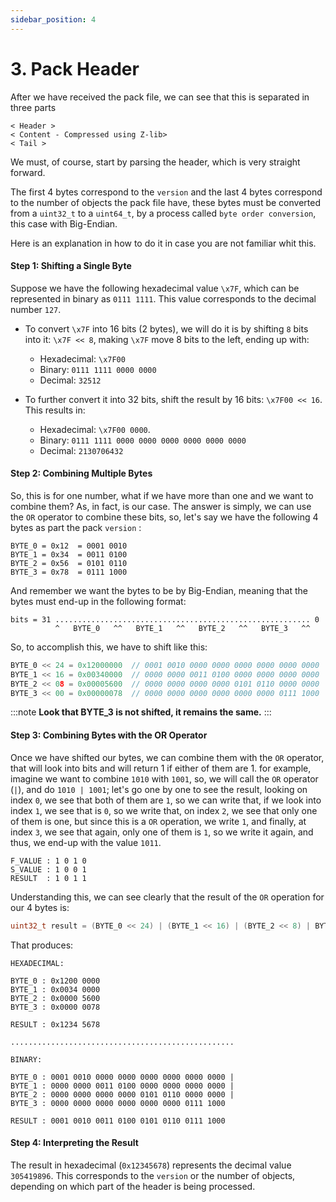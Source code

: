 ```yaml
---
sidebar_position: 4
---
```


# 3. Pack Header

<div class="justified-text">

After we have received the pack file, we can see that this is separated in three parts

```
< Header >
< Content - Compressed using Z-lib>
< Tail >
```

We must, of course, start by parsing the header, which is very straight forward.

The first 4 bytes correspond to the `version` and the last 4 bytes correspond to the number of objects the pack file have, these bytes must be converted from a `uint32_t` to a `uint64_t`, by a process called `byte order conversion`, this case with Big-Endian.

Here is an explanation in how to do it in case you are not familiar whit this.

#### Step 1: Shifting a Single Byte
Suppose we have the following hexadecimal value `\x7F`, which can be represented in binary as `0111 1111`. This value corresponds to the decimal number `127`.

- To convert `\x7F` into 16 bits (2 bytes), we will do it is by shifting `8` bits into it: `\x7F << 8`, making `\x7F` move 8 bits to the left, ending up with:
  - Hexadecimal: `\x7F00`
  - Binary: `0111 1111 0000 0000`
  - Decimal: `32512`

- To further convert it into 32 bits, shift the result by 16 bits: `\x7F00 << 16`. This results in:
  - Hexadecimal: `\x7F00 0000`.
  - Binary: `0111 1111 0000 0000 0000 0000 0000 0000`
  - Decimal: `2130706432`

#### Step 2: Combining Multiple Bytes

So, this is for one number, what if we have more than one and we want to combine them? As, in fact, is our case. The answer is simply, we can use the `OR` operator to combine these bits, so, let's say we have the following 4 bytes as part the pack `version` :

```
BYTE_0 = 0x12  = 0001 0010
BYTE_1 = 0x34  = 0011 0100
BYTE_2 = 0x56  = 0101 0110
BYTE_3 = 0x78  = 0111 1000
```

And remember we want the bytes to be by Big-Endian, meaning that the bytes must end-up in the following format:

```
bits = 31 ......................................................... 0
          ^   BYTE_0   ^^   BYTE_1   ^^   BYTE_2   ^^   BYTE_3   ^^
```

So, to accomplish this, we have to shift like this:

```cpp
BYTE_0 << 24 = 0x12000000  // 0001 0010 0000 0000 0000 0000 0000 0000
BYTE_1 << 16 = 0x00340000  // 0000 0000 0011 0100 0000 0000 0000 0000
BYTE_2 << 08 = 0x00005600  // 0000 0000 0000 0000 0101 0110 0000 0000
BYTE_3 << 00 = 0x00000078  // 0000 0000 0000 0000 0000 0000 0111 1000
```

:::note
**Look that BYTE_3 is not shifted, it remains the same.**
:::

#### Step 3: Combining Bytes with the OR Operator

Once we have shifted our bytes, we can combine them with the `OR` operator, that will look into bits and will return 1 if either of them are 1.
for example, imagine we want to combine `1010` with `1001`, so, we will call the `OR` operator (`|`), and do `1010 | 1001`; let's go one by one to see
the result, looking on index `0`, we see that both of them are `1`, so we can write that, if we look into index `1`, we see that is `0`, so we write that, on
index `2`, we see that only one of them is one, but since this is a `OR` operation, we write `1`, and finally, at index `3`, we see that again, only one of
them is `1`, so we write it again, and thus, we end-up with the value `1011`.

```
F_VALUE : 1 0 1 0
S_VALUE : 1 0 0 1
RESULT  : 1 0 1 1
```

Understanding this, we can see clearly that the result of the `OR` operation for our 4 bytes is:

```cpp
uint32_t result = (BYTE_0 << 24) | (BYTE_1 << 16) | (BYTE_2 << 8) | BYTE_3;
```

That produces:

```
HEXADECIMAL:

BYTE_0 : 0x1200 0000
BYTE_1 : 0x0034 0000
BYTE_2 : 0x0000 5600
BYTE_3 : 0x0000 0078

RESULT : 0x1234 5678

..................................................

BINARY:

BYTE_0 : 0001 0010 0000 0000 0000 0000 0000 0000 |
BYTE_1 : 0000 0000 0011 0100 0000 0000 0000 0000 |
BYTE_2 : 0000 0000 0000 0000 0101 0110 0000 0000 |
BYTE_3 : 0000 0000 0000 0000 0000 0000 0111 1000

RESULT : 0001 0010 0011 0100 0101 0110 0111 1000
```

#### Step 4: Interpreting the Result
The result in hexadecimal (`0x12345678`) represents the decimal value `305419896`. This corresponds to the `version` or the number of objects, depending on which part of the header is being processed.


</div>